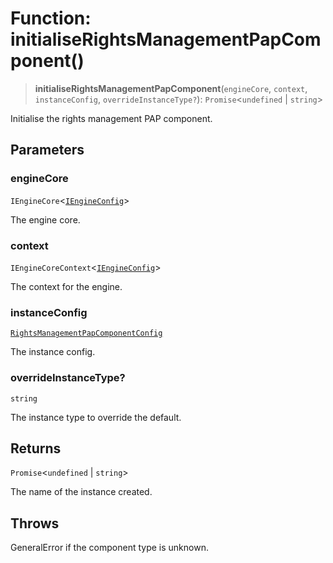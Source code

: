 # Function: initialiseRightsManagementPapComponent()

> **initialiseRightsManagementPapComponent**(`engineCore`, `context`, `instanceConfig`, `overrideInstanceType?`): `Promise`\<`undefined` \| `string`\>

Initialise the rights management PAP component.

## Parameters

### engineCore

`IEngineCore`\<[`IEngineConfig`](../interfaces/IEngineConfig.md)\>

The engine core.

### context

`IEngineCoreContext`\<[`IEngineConfig`](../interfaces/IEngineConfig.md)\>

The context for the engine.

### instanceConfig

[`RightsManagementPapComponentConfig`](../type-aliases/RightsManagementPapComponentConfig.md)

The instance config.

### overrideInstanceType?

`string`

The instance type to override the default.

## Returns

`Promise`\<`undefined` \| `string`\>

The name of the instance created.

## Throws

GeneralError if the component type is unknown.
